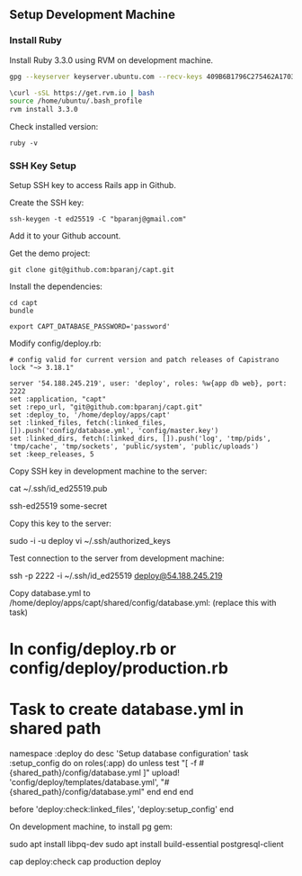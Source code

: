 ## Setup Development Machine 

### Install Ruby

Install Ruby 3.3.0 using RVM on development machine.

```sh {title="Install Ruby"} 
gpg --keyserver keyserver.ubuntu.com --recv-keys 409B6B1796C275462A1703113804BB82D39DC0E3 7D2BAF1CF37B13E2069D6956105BD0E739499BDB

\curl -sSL https://get.rvm.io | bash
source /home/ubuntu/.bash_profile
rvm install 3.3.0
```

Check installed version:

```
ruby -v
```

### SSH Key Setup
 
Setup SSH key to access Rails app in Github.

Create the SSH key:

```
ssh-keygen -t ed25519 -C "bparanj@gmail.com"
```

Add it to your Github account.

Get the demo project:

```
git clone git@github.com:bparanj/capt.git
```

Install the dependencies:

```
cd capt
bundle
```

```
export CAPT_DATABASE_PASSWORD='password'
```

Modify config/deploy.rb:

```
# config valid for current version and patch releases of Capistrano
lock "~> 3.18.1"

server '54.188.245.219', user: 'deploy', roles: %w{app db web}, port: 2222
set :application, "capt"
set :repo_url, "git@github.com:bparanj/capt.git"
set :deploy_to, '/home/deploy/apps/capt'
set :linked_files, fetch(:linked_files, []).push('config/database.yml', 'config/master.key')
set :linked_dirs, fetch(:linked_dirs, []).push('log', 'tmp/pids', 'tmp/cache', 'tmp/sockets', 'public/system', 'public/uploads')
set :keep_releases, 5
```

Copy SSH key in development machine to the server:

cat ~/.ssh/id_ed25519.pub

ssh-ed25519 some-secret <email>

Copy this key to the server:

sudo -i -u deploy
vi ~/.ssh/authorized_keys

Test connection to the server from development machine:

ssh -p 2222 -i ~/.ssh/id_ed25519 deploy@54.188.245.219

Copy database.yml to /home/deploy/apps/capt/shared/config/database.yml: (replace this with task)

# In config/deploy.rb or config/deploy/production.rb

# Task to create database.yml in shared path
namespace :deploy do
  desc 'Setup database configuration'
  task :setup_config do
    on roles(:app) do
      unless test "[ -f #{shared_path}/config/database.yml ]"
        upload! 'config/deploy/templates/database.yml', "#{shared_path}/config/database.yml"
      end
    end
  end
  
  before 'deploy:check:linked_files', 'deploy:setup_config'
end


On development machine, to install pg gem:

sudo apt install libpq-dev
sudo apt install build-essential postgresql-client


cap deploy:check 
cap production deploy

